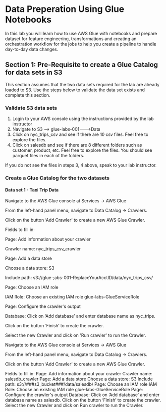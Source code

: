 # Data Preperation Using Glue Notebooks

In this lab you will learn how to use AWS Glue with notebooks and prepare dataset for feature engineering, transformations and creating an orchestration workflow for the jobs to help you create a pipeline to handle day-to-day data changes.

## Section 1: Pre-Requisite to create a Glue Catalog for data sets in S3

This section assumes that the two data sets required for the lab are already loaded to S3. Use the steps below to validate the data set exists and complete this section.

### Validate S3 data sets

1. Login to your AWS console using the instructions provided by the lab instructor
2. Navigate to S3 --> glue-labs-001-<YourAccountNumber>-->Data
3. Click on nyc_trips_csv and see if there are 10 csv files. Feel free to explore the files.
4. Click on salesdb and see if there are 8 different folders such as customer, product, etc. Feel free to explore the files. You should see parquet files in each of the folders.

If you do not see the files in steps 3, 4 above, speak to your lab instructor.

### Create a Glue Catalog for the two datasets 

#### Data set 1 - Taxi Trip Data

Navigate to the AWS Glue console at Services -> AWS Glue

From the left-hand panel menu, navigate to Data Catalog -> Crawlers.

Click on the button ‘Add Crawler’ to create a new AWS Glue Crawler.

Fields to fill in:

Page: Add information about your crawler

Crawler name: nyc_trips_csv_crawler

Page: Add a data store

Choose a data store: S3

Include path: s3://glue-;abs-001-ReplaceYourAcctID/data/nyc_trips_csv/

Page: Choose an IAM role

IAM Role: Choose an existing IAM role glue-labs-GlueServiceRole

Page: Configure the crawler's output

Database: Click on ‘Add database’ and enter database name as nyc_trips.

Click on the button ‘Finish’ to create the crawler.

Select the new Crawler and click on 'Run crawler' to run the Crawler.
    



Navigate to the AWS Glue console at Services -> AWS Glue

From the left-hand panel menu, navigate to Data Catalog -> Crawlers.

Click on the button ‘Add Crawler’ to create a new AWS Glue Crawler.

Fields to fill in:
Page: Add information about your crawler
Crawler name: salesdb_crawler
Page: Add a data store
Choose a data store: S3
Include path: s3://###s3_bucket###/data/salesdb/
Page: Choose an IAM role
IAM Role: Choose an existing IAM role glue-labs-GlueServiceRole
Page: Configure the crawler's output
Database: Click on ‘Add database’ and enter database name as salesdb.
Click on the button ‘Finish’ to create the crawler.
Select the new Crawler and click on Run crawler to run the Crawler.

